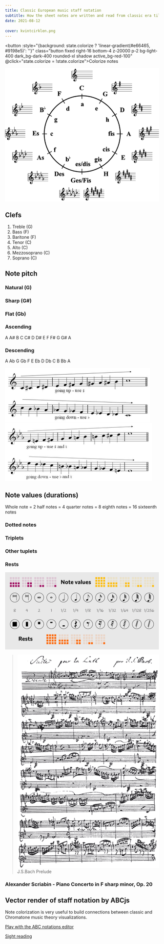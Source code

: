 ```yaml
---
title: Classic European music staff notation
subtitle: How the sheet notes are written and read from classic era till today
date: 2021-08-12

cover: kvintcirklen.png
---
```


<script setup>
import {state} from '#/comps/abc/state'

const minuet = `
X:409
T:Minuet in G Major
T:BWV Anhang 114 
C:Christian Petzold (1677-1733)
C:Formerly attributed to J. S. Bach 
C:(Guitar chords added)
Z:ClassicMan at musescore.com
Z:abc-edited-by: AW
L:1/4
M:3/4
I:linebreak $
K:G
V:1 treble %nm="Piano"
V:2 treble 
V:3 bass 
V:4 bass 
V:1
"G"d G/A/"D7/a"B/c/ | "G/b"d .G .G | "C"e Mc/d/e/f/ | "G/b"g .G .G | \
"Am"Mc d/c/""B/A/ | "G"B c/B/A/G/ | "D"F "G"G/A/B/G/ |"D    D7"{B} A3 |$ 
"G"d G/A/"D7/a"B/c/ | "G/b"d .G .G | "C"e Mc/d/e/f/ | "G/b"g .G .G | \
"Am"Mc d/c/"D/f#"B/A/ | "G"B c/B/"G/b"A/G/ | "Am/c"A "G/d"B/A/"D"G/F/ | "G"G3 ::$ 
%
"G"b g/a/b/g/ | "D/f#"a d/e/f/d/ | "Em"g e/f/g/d/ | "A"^c B/c/ A | \
"A"A/B/^c/d/e/f/ | "G/b"g "D"f "A/c#"e | "D"f "D/f#"A "A"^c | "D       D7"d3 |$ 
"G/b"d G/F/ G | "C"e G/F/ G | "G/b"d "D/a"c "G"B | "D"A/G/F/G/ A | \
"D"D/E/F/G/A/B/ | "C/e"c "G"PB "D/f#"A | "G"B/d/ "G/b"G "D"F | "G"G3 :| 
V:2
x3 | x3 | x3 | x3 | x3 | x3 | x3 | x3 |$ x3 | x3 | x3 | x3 | x3 | x3 | x3 | x3 ::$ x3 | x3 | x3 | 
x3 | x3 | x3 | x3 | x3 |$ x3 | x3 | x3 | x3 | x3 | x3 | x3 | [B,D]3 :| 
V:3
[B,D]2 A, | B,3 | C3 | B,3 | A,3 | G,3 | D B, G, | D D,/C/B,/A,/ |$ B,2 A, | G, .B, .G, | C3 | 
B, C/B,/A,/G,/ | A,2 F, | G,2 B, | C D D, | G,2 G,, ::$ G,3 | F,3 | E, G, E, | A,2 A,, | A,3 | 
B, D ^C | D F, A, | D D, =C |$ z D2 | z E2 | B, A, G, | D2 z | z z F, | E, G, F, | G, B,, D, | 
G, D, G,, :| 
V:4
G,2 x | x3 | x3 | x3 | x3 | x3 | x3 | x3 |$ x3 | x3 | x3 | x3 | x3 | x3 | x3 | x3 ::$ x3 | x3 | 
x3 | x3 | x3 | x3 | x3 | x3 |$ B,2 B, | C2 C | x3 | x3 | D,3 | x3 | x3 | x3 :| 
`
</script>
 
<button :style="{background: state.colorize ? 'linear-gradient(#e66465, #9198e5)': ''}" class="button fixed right-16 bottom-4 z-20000 p-2 bg-light-400 dark_bg-dark-400 rounded-xl shadow active_bg-red-100" 
@click="state.colorize = !state.colorize">Colorize notes</button>

![](./kvintcirklen.png)

## Clefs

1. Treble (G) <abc-render :abc="'K:treble\nG8'" />
2. Bass (F) <abc-render :abc="'K:bass\nF,8'" />
3. Baritone (F) <abc-render :abc="'K:bass3\nF,8'" />
4. Tenor (C) <abc-render :abc="'K:tenor\nc,8'" />
5. Alto (C) <abc-render :abc="'K:alto\nc,8'" />
6. Mezzosoprano (C) <abc-render :abc="'K:alto2\nc,8'" />
7. Soprano (C) <abc-render :abc="'K:alto1\nc,8'" />

## Note pitch

### Natural (G)

<abc-render :abc="'G8'" />

<abc-render :abc="'K:Gb\n=G8'" />

### Sharp (G#)

<abc-render :abc="'^G8'" />

<abc-render :abc="'K:Gb\n^^G8'" />

### Flat (Gb)

<abc-render :abc="'_G8'" />

<abc-render :abc="'K:C#\n__G8'" />

### Ascending

A A# B C C# D D# E F F# G G# A

<abc-render responsive :abc="'A,^A,B,C^CD^DEF^FG^GA'" />

### Descending

A Ab G Gb F E Eb D Db C B Bb A

<abc-render responsive :abc="`a,_a,G_GFE_ED_DCB,_B,A,`" />

![](./chromatic-c.jpg)
![](./chromatic-Eb.jpg)

## Note values (durations)

Whole note = 2 half notes = 4 quarter notes = 8 eighth notes = 16 sixteenth notes

<abc-render responsive :abc="`M:4/4\n|G8|G4A4|G2A2B2c2|GDGDGDGD|G/D/G/D/G/D/G/D/G/D/G/D/G/D/G/D/|`" />

### Dotted notes

<abc-render responsive :abc="`M:4/4\n|(G12|G4)|G5G2|G3GG3G|G3/2G/2G3/2G/2G3/2G/2G3/2G/2|`" />

### Triplets

<abc-render responsive :abc="`M:4/4\n|(3G4A4B4|(3G2A2B2 (3G2A2B2| (3GAB (3GAB (3GAB (3GAB|`" />

### Other tuplets

<abc-render responsive :abc="`M:4/4\n|(5G2A2B2c2d2|(7CDEFGAB|`" />

### Rests

<abc-render responsive :abc="`M:4/4\n|z8|z4z4|z2z2z2z2|zzzzzzzz|z/z/z/z/z/z/z/z/z/z/z/z/z/z/z/z/|`" />

![](./note-values-and-rests.png)

> ![](./Bachlut1.png)
> J.S.Bach Prelude

### Alexander Scriabin - Piano Concerto in F sharp minor, Op. 20

<youtube-embed video="F734PyD3NAw" />

## Vector render of staff notation by ABCjs

Note colorization is very useful to build connections between classic and Chromatone music theory visualizations.
<abc-render responsive :abc="minuet" />

[Play with the ABC notations editor](../alternative/abc/index.md)

[Sight reading](./sight-reading/index.md)